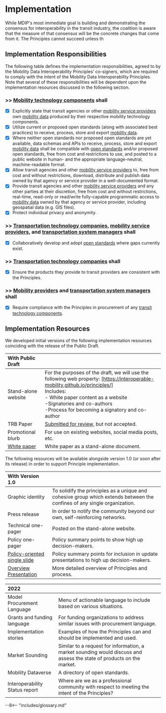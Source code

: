 # Implementation

While MDIP's most immediate goal is building and demonstrating the consensus for interoperability in the transit industry, the coalition is aware that the measure of that consensus will be the concrete changes that come from it. The Principles cannot succeed unless th

## Implementation Responsibilities
The following table defines the implementation responsibilities, agreed to by the Mobility Data Interoperability Principles’ co-signers, which are required to comply with the intent of the Mobility Data Interoperability Principles. Note that several of these responsibilities will be dependent upon the implementation resources discussed in the following section.  

### \>> [Mobility technology components](definitions.md#mobility_technology_component) shall  

- [x]  Explicitly state that transit agencies or other [mobility service providers](definitions.md#mobility_service_provider) own [mobility data](definitions.md#mobility_data) produced by their respective mobility technology components.  
- [x]  Utilize current or proposed open standards (along with associated best practices) to receive, process, store and export [mobility data](definitions.md#mobility_data).  
- [x]  Where neither open standards nor proposed open standards are yet available, data schemas and APIs to receive, process, store and export [mobility data](definitions.md#mobility_data) shall be compatible with [open standards](definitions.md#open_standard) and/or proposed open standards, free from cost and restrictions to use, and posted to a public website in human- and the appropriate language-neutral, machine-readable format.  
- [x]  Allow transit agencies and other [mobility service providers](definitions.md#mobility_service_provider) to, free from cost and without restrictions, download, distribute and publish data owned by that agency or service provider in a well-documented format.  
- [x]  Provide transit agencies and other [mobility service providers](definitions.md#mobility_service_provider) and any other parties at their discretion, free from cost and without restrictions, real-time, read-only or read/write fully-capable programmatic access to [mobility data](definitions.md#mobility_data) owned by that agency or service provider, including geospatial data (e.g. GIS files).  
- [x]  Protect individual privacy and anonymity.  

### \>> [Transportation technology companies](definitions.md#transportation_technology_company), [mobility service providers](definitions.md#mobility_service_provider), and [transportation system managers](definitions.md#transportation_system_manager) shall

- [x]  Collaboratively develop and adopt [open standards](definitions.md#open_standard) where gaps currently exist.  

### \>> [Transportation technology companies](definitions.md#transportation_technology_company) shall  

- [x]  Ensure the products they provide to transit providers are consistent with the Principles.

### \>> [Mobility providers](definitions.md#mobility_service_provider) and [transportation system managers](definitions.md#transportation_system_manager) shall

- [x]  Require compliance with the Principles in procurement of any [transit technology components](definitions.md#transit_technology_component).  

## Implementation Resources

We developed initial versions of the following implementation resources coinciding with the release of the Public Draft.  

| With Public Draft | |
| :--- | :--- |
|Stand-alone website | For the purposes of the draft, we will use the following web property: [https://interoperable-mobility.github.io/principles/] <br> Includes: <br> - White paper content as a website <br> -Signatories and co-authors <br> -Process for becoming a signatory and co-author |
| TRB Paper | [Submitted for review,](https://drive.google.com/file/d/11FqH4p2l2VCIxdWWq8jSXwmnULt2aOFr/view) but not accepted. |
| Promotional blurb | For use on existing websites, social media posts, etc. |
| [White paper](https://docs.google.com/document/d/1SnzVfsD_hN1GegdJBv8iTheZ2kf6Rejd5--k7W5jTh4/edit?usp=sharing) | White paper as a stand-alone document. |

The following resources will be available alongside version 1.0 (or soon after its release) in order to support Principle implementation.  

| With Version 1.0 | |
| :--- | :--- |
| Graphic identity |  To solidify the principles as a unique and cohesive group which extends between the confines of any single organization. |
| Press release | In order to notify the community beyond our own, self-reinforcing networks. |
| Technical one-pager | Posted on the stand-alone website.|
| Policy one-pager | Policy summary points to show high up decision-makers. |
| [Policy-oriented single slide](https://docs.google.com/presentation/d/1dJ4_z4XBpPzZp8eE-2JWvT1l8F0qkB0m67mVuogUI2k/edit?usp=sharing) | Policy summary points for inclusion in update presentations to high up decision-makers. |
| [Overview Presentation](https://docs.google.com/presentation/d/19tGKS7IE2L70pr51QoVsDpjfMvihH4-6QyT1P0xtNDE/edit?usp=sharing) | More detailed overview of Principles and process. |

| 2022 | |
| :--- | :--- |
| Model Procurement Language | Menu of actionable language to include based on various situations. |
| Grants and funding language | For funding organizations to address similar issues with procurement language. |
| Implementation stories | Examples of how the Principles can and should be implemented and used. |
| Market Sounding | Similar to a request for information, a market sounding would discuss and assess the state of products on the market. |
| Mobility Dataverse | A directory of open standards. |
| Interoperability Status report | Where are we as a professional community with respect to meeting the intent of the Principles? |

--8<-- "includes/glossary.md"
